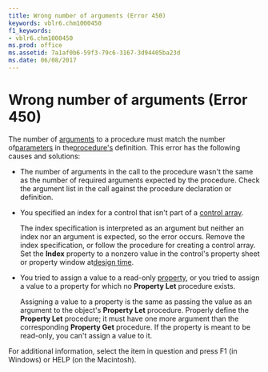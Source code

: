 ```yaml
---
title: Wrong number of arguments (Error 450)
keywords: vblr6.chm1000450
f1_keywords:
- vblr6.chm1000450
ms.prod: office
ms.assetid: 7a1af0b6-59f3-79c6-3167-3d94405ba23d
ms.date: 06/08/2017
---
```



# Wrong number of arguments (Error 450)

The number of [arguments](../../Glossary/vbe-glossary.md#argument) to a procedure must match the number of[parameters](../../Glossary/vbe-glossary.md#parameter) in the[procedure's](../../Glossary/vbe-glossary.md#procedure') definition. This error has the following causes and solutions:



- The number of arguments in the call to the procedure wasn't the same as the number of required arguments expected by the procedure. Check the argument list in the call against the procedure declaration or definition.
    
- You specified an index for a control that isn't part of a [control array](../../Glossary/vbe-glossary.md#control-array).
    
    The index specification is interpreted as an argument but neither an index nor an argument is expected, so the error occurs. Remove the index specification, or follow the procedure for creating a control array. Set the  **Index** property to a nonzero value in the control's property sheet or property window at[design time](../../Glossary/vbe-glossary.md#design-time).
    
- You tried to assign a value to a read-only [property](../../Glossary/vbe-glossary.md#property), or you tried to assign a value to a property for which no  **Property Let** procedure exists.
    
    Assigning a value to a property is the same as passing the value as an argument to the object's  **Property Let** procedure. Properly define the **Property Let** procedure; it must have one more argument than the corresponding **Property Get** procedure. If the property is meant to be read-only, you can't assign a value to it.
    

For additional information, select the item in question and press F1 (in Windows) or HELP (on the Macintosh).

